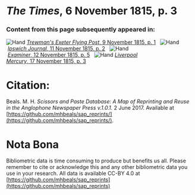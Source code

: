 # *The Times*, 6 November 1815, p. 3  
  
### Content from this page subsequently appeared in:  
![Hand](http://scissorsandpaste.net/wp-content/uploads/2017/06/smallhandpointer.png) [*Trewman's Exeter Flying Post*, 9 November 1815, p. 1](https://mhbeals.github.io/sap_html/Trewman's-Exeter-Flying-Post/Trewman's-Exeter-Flying-Post-9-November-1815-p-1)  
![Hand](http://scissorsandpaste.net/wp-content/uploads/2017/06/smallhandpointer.png) [*Ipswich Journal*, 11 November 1815, p. 2](https://mhbeals.github.io/sap_html/Ipswich-Journal/Ipswich-Journal-11-November-1815-p-2)  
![Hand](http://scissorsandpaste.net/wp-content/uploads/2017/06/smallhandpointer.png) [*Examiner*, 12 November 1815, p. 5](https://mhbeals.github.io/sap_html/Examiner/Examiner-12-November-1815-p-5)  
![Hand](http://scissorsandpaste.net/wp-content/uploads/2017/06/smallhandpointer.png) [*Liverpool Mercury*, 17 November 1815, p. 3](https://mhbeals.github.io/sap_html/Liverpool-Mercury/Liverpool-Mercury-17-November-1815-p-3)  


# Citation: 

Beals. M. H. *Scissors and Paste Database: A Map of Reprinting and Reuse in the Anglophone Newspaper Press v.1.0.1.* 2 June 2017. Available at [https://github.com/mhbeals/sap_reprints/](https://github.com/mhbeals/sap_reprints/). 

# Nota Bona

Bibliometric data is time consuming to produce but benefits us all. Please remember to cite or acknowledge this and any other bibliometric data you use in your research. All data is available CC-BY 4.0 at [https://github.com/mhbeals/sap_reprints](https://github.com/mhbeals/sap_reprints)